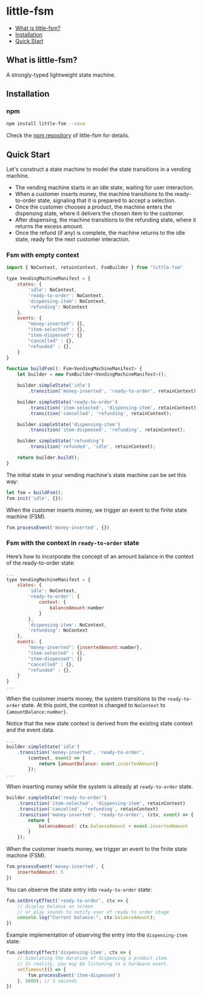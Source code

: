 # little-fsm

- [What is little-fsm?](#what-is-little-fsm)
- [Installation](#installation)
- [Quick Start](#quick-start)

## What is little-fsm?
A strongly-typed lightweight state machine. 

## Installation

### npm

```bash
npm install little-fsm --save
```
Check the [npm repository](https://www.npmjs.com/package/little-fsm) of little-fsm for details.

## Quick Start

Let's construct a state machine to model the state transitions in a vending machine.

- The vending machine starts in an idle state, waiting for user interaction. 
- When a customer inserts money, the machine transitions to the ready-to-order state, signaling that it is prepared to accept a selection. 
- Once the customer chooses a product, the machine enters the dispensing state, where it delivers the chosen item to the customer.
- After dispensing, the machine transitions to the refunding state, where it returns the excess amount. 
- Once the refund (if any) is complete, the machine returns to the idle state, ready for the next customer interaction.

### Fsm with empty context

```js
import { NoContext, retainContext, FsmBuilder } from "little-fsm"

type VendingMachineManifest = {
    states: {
        'idle': NoContext, 
        'ready-to-order': NoContext,
        'dispensing-item': NoContext,
        'refunding': NoContext
    },
    events: {
        "money-inserted": {},
        "item-selected" : {},
        "item-dispensed": {}
        "cancelled" : {},
        "refunded" : {},
    }
}

function buildFsm(): Fsm<VendingMachineManifest> {
    let builder = new FsmBuilder<VendingMachineManifest>();

    builder.simpleState('idle')
        .transition('money-inserted', 'ready-to-order', retainContext);

    builder.simpleState('ready-to-order')
        .transition('item-selected', 'dispensing-item', retainContext)
        .transition('cancelled', 'refunding', retainContext);

    builder.simpleState('dispensing-item')
        .transition('item-dispensed', 'refunding', retainContext);

    builder.simpleState('refunding')
        .transition('refunded', 'idle', retainContext);

    return builder.build();
}
```
The initial state in your vending machine's state machine can be set this way:
```js
let fsm = buildFsm();    
fsm.init('idle', {});
```

When the customer inserts money, we trigger an event to the finite state machine (FSM).
```js
fsm.processEvent('money-inserted', {})
```

### Fsm with the context in `ready-to-order` state

Here’s how to incorporate the concept of an amount balance in the context of the ready-to-order state:

```js
...
type VendingMachineManifest = {
    states: {
        'idle': NoContext,
        'ready-to-order': {
            context: {
                balanceAmount:number
            }
        },
        'dispensing-item': NoContext,
        'refunding': NoContext
    },
    events: {
        "money-inserted": {insertedAmount:number},
        "item-selected" : {},
        "item-dispensed": {}
        "cancelled" : {},
        "refunded" : {},
    }
}
...
```
When the customer inserts money, the system transitions to the `ready-to-order` state. At this point, the context is changed to `NoContext` to `{amountBalance:number}`.

Notice that the new state context is derived from the existing state context and the event data.

```js
...
builder.simpleState('idle')
    .transition('money-inserted', 'ready-to-order', 
        (context, event) => {
            return {amountBalance: event.insertedAmount}
        });
...
```

When inserting money while the system is already at `ready-to-order` state.
```js
builder.simpleState('ready-to-order')
    .transition('item-selected', 'dispensing-item', retainContext)
    .transition('cancelled', 'refunding', retainContext)
    .transition('money-inserted', 'ready-to-order', (ctx, event) => {
        return {
            balanceAmount: ctx.balanceAmount + event.insertedAmount
        }
    });
```
When the customer inserts money, we trigger an event to the finite state machine (FSM).
```js
fsm.processEvent('money-inserted', {
    insertedAmount: 5
})
```

You can observe the state entry into `ready-to-order` state:
```js
fsm.setEntryEffect('ready-to-order', ctx => {
    // display balance on screen
    // or play sounds to notify user of ready to order stage
    console.log("Current balance:", ctx.balanceAmount);
})
```

Example implementation of observing the entry into the `dispensing-item` state:
```js
fsm.setEntryEffect('dispensing-item', ctx => {
    // Simulating the duration of dispensing a product item.
    // In reality, you may be listening to a hardware event.
    setTimeout(() => {
        fsm.processEvent('item-dispensed')
    }, 5000); // 5 seconds
})